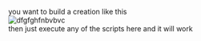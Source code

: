 you want to build a creation like this\
![dfgfghfnbvbvc](https://user-images.githubusercontent.com/89518595/187853851-9457a3d9-945a-492e-84ed-e10787176006.PNG)\
then just execute any of the scripts here and it will work

